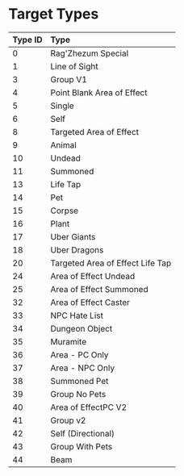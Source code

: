 # Target Types

| **Type ID** | **Type** |
| :--- | :--- |
| 0 | Rag'Zhezum Special |
| 1 | Line of Sight |
| 3 | Group V1 |
| 4 | Point Blank Area of Effect |
| 5 | Single |
| 6 | Self |
| 8 | Targeted Area of Effect |
| 9 | Animal |
| 10 | Undead |
| 11 | Summoned |
| 13 | Life Tap |
| 14 | Pet |
| 15 | Corpse |
| 16 | Plant |
| 17 | Uber Giants |
| 18 | Uber Dragons |
| 20 | Targeted Area of Effect Life Tap |
| 24 | Area of Effect Undead |
| 25 | Area of Effect Summoned |
| 32 | Area of Effect Caster |
| 33 | NPC Hate List |
| 34 | Dungeon Object |
| 35 | Muramite |
| 36 | Area - PC Only |
| 37 | Area - NPC Only |
| 38 | Summoned Pet |
| 39 | Group No Pets |
| 40 | Area of EffectPC V2 |
| 41 | Group v2 |
| 42 | Self (Directional) |
| 43 | Group With Pets |
| 44 | Beam |

